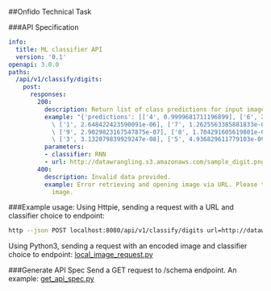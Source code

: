 ##Onfido Technical Task

###API Specification
```yaml
info:
  title: ML classifier API
  version: '0.1'
openapi: 3.0.0
paths:
  /api/v1/classify/digits:
    post:
      responses:
        200:
          description: Return list of class predictions for input image.
          example: "{'predictions': [['4', 0.9999681711196899], ['6', 2.6835603421204723e-05],\
            \ ['1', 2.648422423590091e-06], ['7', 1.2625563385881833e-06], ['2', 4.2422348656145914e-07],\
            \ ['9', 2.9029823167547875e-07], ['0', 1.704291605619801e-07], ['8', 1.5085298343819886e-07],\
            \ ['3', 3.132079839929247e-08], ['5', 4.936829611779103e-09]]}  \n"
          parameters:
          - classifier: RNN
          - url: http://datawrangling.s3.amazonaws.com/sample_digit.png
        400:
          description: Invalid data provided.
          example: Error retrieving and opening image via URL. Please try with another
            image.
```

###Example usage:
Using Httpie, sending a request with a URL and classifier choice to endpoint:
```bash
http --json POST localhost:8080/api/v1/classify/digits url=http://datawrangling.s3.amazonaws.com/sample_digit.png classifier=RNN
```

Using Python3, sending a request with an encoded image and classifier choice to endpoint:
[local_image_request.py](/examples/local_image_request.py)

###Generate API Spec
Send a GET request to /schema endpoint. An example:
[get_api_spec.py](/scripts/get_api_spec.py)